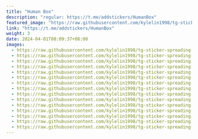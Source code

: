 ```yaml
---
title: "Human Box"
description: "regular: https://t.me/addstickers/HumanBox"
featured_image: "https://raw.githubusercontent.com/kylelin1998/tg-sticker-spreading-worldwide-images/main/img/522cf15e-34e9-400f-8dc8-c7da0242328b.jpg"
link: "https://t.me/addstickers/HumanBox"
weight: 3
date: 2024-04-01T08:09:37+08:00
images:
  - https://raw.githubusercontent.com/kylelin1998/tg-sticker-spreading-worldwide-images/main/img/522cf15e-34e9-400f-8dc8-c7da0242328b.jpg
  - https://raw.githubusercontent.com/kylelin1998/tg-sticker-spreading-worldwide-images/main/img/46fb64cb-9e7c-4d9f-b728-e2f7b1f807c4.jpg
  - https://raw.githubusercontent.com/kylelin1998/tg-sticker-spreading-worldwide-images/main/img/e20af16c-bbeb-4af3-9434-ca16df3fb202.jpg
  - https://raw.githubusercontent.com/kylelin1998/tg-sticker-spreading-worldwide-images/main/img/7756d4bb-6da6-43ff-a02a-7daa80b1b1af.jpg
  - https://raw.githubusercontent.com/kylelin1998/tg-sticker-spreading-worldwide-images/main/img/8cc567a1-b123-4abc-8a4f-2829f19fd8e3.jpg
  - https://raw.githubusercontent.com/kylelin1998/tg-sticker-spreading-worldwide-images/main/img/a7ee912b-e8fe-4008-b593-2da25b63dcaf.jpg
  - https://raw.githubusercontent.com/kylelin1998/tg-sticker-spreading-worldwide-images/main/img/526a36ea-c80f-4c03-80d1-bc6cc1711bd5.jpg
  - https://raw.githubusercontent.com/kylelin1998/tg-sticker-spreading-worldwide-images/main/img/40395dfd-8ab5-470d-a54e-26a8d7e1441f.jpg
  - https://raw.githubusercontent.com/kylelin1998/tg-sticker-spreading-worldwide-images/main/img/2a6950fd-299d-4e1c-81d9-0743aab12840.jpg
  - https://raw.githubusercontent.com/kylelin1998/tg-sticker-spreading-worldwide-images/main/img/30931174-fbf2-4d84-a97a-d18667e0aaf0.jpg
  - https://raw.githubusercontent.com/kylelin1998/tg-sticker-spreading-worldwide-images/main/img/a7122c8f-e269-4d00-b2d3-0072d95ef112.jpg
  - https://raw.githubusercontent.com/kylelin1998/tg-sticker-spreading-worldwide-images/main/img/33b7c8fc-040b-4ed1-a576-0ec240c0c1e5.jpg
  - https://raw.githubusercontent.com/kylelin1998/tg-sticker-spreading-worldwide-images/main/img/92216cf9-2b8c-4e54-91cd-207cfa4ad4cf.jpg
  - https://raw.githubusercontent.com/kylelin1998/tg-sticker-spreading-worldwide-images/main/img/e8fc101e-9f2d-4b3c-9a19-4471ded1df16.jpg
  - https://raw.githubusercontent.com/kylelin1998/tg-sticker-spreading-worldwide-images/main/img/76b612e2-8bb0-4c42-ad33-6369f9a0fc0d.jpg
---
```

